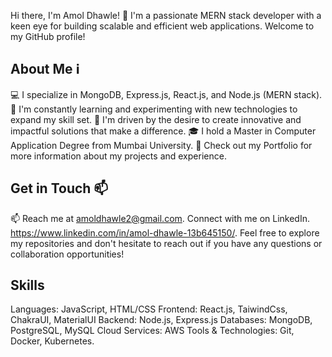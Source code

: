 Hi there, I'm Amol Dhawle! 👋
I'm a passionate MERN stack developer with a keen eye for building scalable and efficient web applications. Welcome to my GitHub profile!

## About Me ℹ️

💻 I specialize in MongoDB, Express.js, React.js, and Node.js (MERN stack). 
🌱 I'm constantly learning and experimenting with new technologies to expand my skill set. 
🚀 I'm driven by the desire to create innovative and impactful solutions that make a difference. 
🎓 I hold a Master in Computer Application Degree from Mumbai University. 
📝 Check out my Portfolio for more information about my projects and experience. 

## Get in Touch 📫

📫 Reach me at amoldhawle2@gmail.com. 
Connect with me on LinkedIn. https://www.linkedin.com/in/amol-dhawle-13b645150/. 
Feel free to explore my repositories and don't hesitate to reach out if you have any questions or collaboration opportunities!

## Skills

Languages: JavaScript, HTML/CSS
Frontend: React.js, TaiwindCss, ChakraUI, MaterialUI
Backend: Node.js, Express.js
Databases: MongoDB, PostgreSQL, MySQL
Cloud Services: AWS
Tools & Technologies: Git, Docker, Kubernetes.


